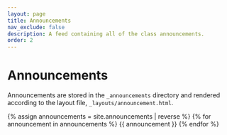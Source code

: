 ```yaml
---
layout: page
title: Announcements
nav_exclude: false
description: A feed containing all of the class announcements.
order: 2
---
```


# Announcements

Announcements are stored in the `_announcements` directory and rendered according to the layout file, `_layouts/announcement.html`.

{% assign announcements = site.announcements | reverse %}
{% for announcement in announcements %}
{{ announcement }}
{% endfor %}
